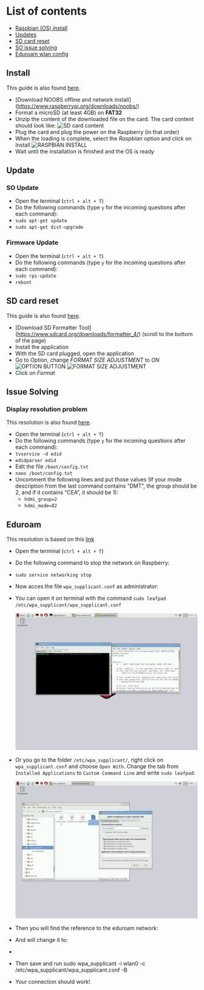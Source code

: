 # List of contents
* [Raspbian (OS) install](#install)
* [Updates](#update)
* [SD card reset](#sd-card-reset)
* [SO issue solving](#issue-solving)
* [Eduroam wlan config](#eduroam)

## Install

This guide is also found [here](https://www.raspberrypi.org/documentation/installation/noobs.md).
* [Download NOOBS offline and network install] (https://www.raspberrypi.org/downloads/noobs/)
* Format a microSD (at least 4GB) on **FAT32**
* Unzip the content of the downloaded file on the card. The card content should look like:
![SD card content](http://puu.sh/oxzVl/5d7b1abb67.png)
* Plug the card and plug the power on the Raspberry (in that order)
* When the loading is complete, select the *Raspbian* option and click on Install
![RASPBIAN INSTALL](http://puu.sh/oxBd5/41d7f3c3cf.png)
* Wait until the installation is finished and the OS is ready

## Update

### SO Update
* Open the terminal (`ctrl + alt + T`)
* Do the following commands (type `y` for the incoming questions after each command):
 * `sudo apt-get update`
 * `sudo apt-get dist-upgrade`
 
### Firmware Update
* Open the terminal (`ctrl + alt + T`)
* Do the following commands (type `y` for the incoming questions after each command):
 * `sudo rpi-update`
 * `reboot`

## SD card reset

This guide is also found [here](http://kb.sandisk.com/app/answers/detail/a_id/14827/~/using-sd-formatter-tool-to-restore-full-capacity-on-sdhc%2Fsdxc-cards).
* [Download SD Formatter Tool] (https://www.sdcard.org/downloads/formatter_4/) (scroll to the bottom of the page)
* Install the application
* With the SD card plugged, open the application
* Go to *Option*, change *FORMAT SIZE ADJUSTMENT* to *ON*
![OPTION BUTTON](http://kb.sandisk.com/euf/assets/images/faqs/14827/kb14827_1.png)
![FORMAT SIZE ADJUSTMENT](http://kb.sandisk.com/euf/assets/images/faqs/14827/kb14827_2.png)
* Click on *Format*

## Issue Solving

### Display resolution problem

This resolution is also found [here](http://weblogs.asp.net/bleroy/getting-your-raspberry-pi-to-output-the-right-resolution).
* Open the terminal (`ctrl + alt + T`)
* Do the following commands (type `y` for the incoming questions after each command):
 * `tvservice -d edid`
 * `edidparser edid`
* Edit the file `/boot/config.txt`
 * `nano /boot/config.txt`
* Uncomment the following lines and put those values (If your mode description from the last command contains “DMT”, the group should be 2, and if it contains “CEA”, it should be 1):
  * `hdmi_group=2`
  * `hdmi_mode=82`

## Eduroam
This resolution is based on this [link](http://www.willprice.org/2014/03/17/eduroam-on-the-raspberry-pi.html)
* Open the terminal (`ctrl + alt + T`)
* Do the following command to stop the network on Raspberry: 
 * `sudo service networking stop`
* Now acces the file `wpa_supplicant.conf` as administrator: 
 * You can open it on terminal with the command `sudo leafpad /etc/wpa_supplicant/wpa_supplicant.conf`
 
   ![Command Line](command_line.png)

 * Or you go to the folder `/etc/wpa_supplicant/`, right click on `wpa_supplicant.conf` and choose `Open With`. Change the tab from `Installed Applications` to `Custom Command Line` and write `sudo leafpad`:
  
   ![Right Click](right_click.png) 

* Then you will find the reference to the eduroam network:
* And will change it to:
 *
* Then save and run sudo wpa_supplicant -i wlan0 -c /etc/wpa_supplicant/wpa_supplicant.conf -B
* Your connection should work!
 
 
